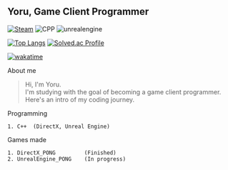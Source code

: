 ## Yoru, Game Client Programmer
[![Steam](https://img.shields.io/badge/Steam-000000.svg?&style=for-the-badge&logo=Steam&logoColor=White)](https://steamcommunity.com/profiles/76561198127959375/)
![CPP](https://img.shields.io/badge/CPP-00599C.svg?&style=for-the-badge&logo=cplusplus&logoColor=White)
![unrealengine](https://img.shields.io/badge/unrealengine-0E1128.svg?&style=for-the-badge&logo=unrealengine&logoColor=White)

[![Top Langs](https://github-readme-stats.vercel.app/api/top-langs/?username=yoru4890&bg_color=000000&text_color=FAFAFAA0&title_color=FFFFFF)](https://github.com/yoru4890/github-readme-stats)
[![Solved.ac Profile](http://mazassumnida.wtf/api/v2/generate_badge?boj=ysy4890)](https://solved.ac/ysy4890/)

[![wakatime](https://wakatime.com/badge/user/018d75d6-c26c-40c9-b61a-26ec11f0c9ce.svg)](https://wakatime.com/@018d75d6-c26c-40c9-b61a-26ec11f0c9ce)

About me

> Hi, I'm Yoru.  
> I'm studying with the goal of becoming a game client programmer.  
> Here's an intro of my coding journey.

Programming

```
1. C++  (DirectX, Unreal Engine)
```

Games made

```
1. DirectX_PONG         (Finished)
2. UnrealEngine_PONG    (In progress)
```
